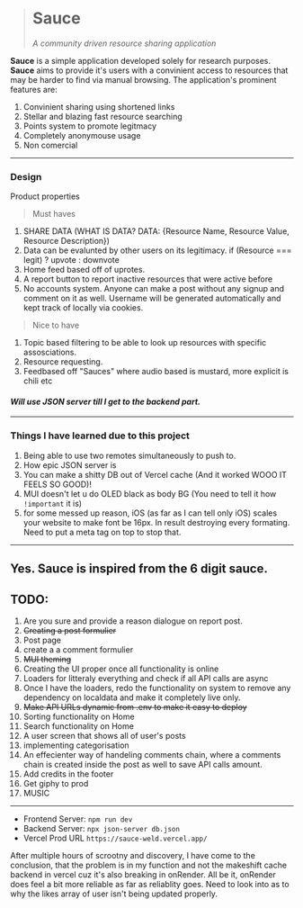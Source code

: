 
> # Sauce
>*A community driven resource sharing application*

**Sauce** is a simple application developed solely for research purposes. **Sauce** aims to provide it's users
with a convinient access to resources that may be harder to find via manual browsing.
The application's prominent features are:
1) Convinient sharing using shortened links
2) Stellar and blazing fast resource searching 
3) Points system to promote legitmacy
4) Completely anonymouse usage
5) Non comercial
---
### **Design**
Product properties
>Must haves
1) SHARE DATA (WHAT IS DATA? DATA: {Resource Name, Resource Value, Resource Description})
2) Data can be evalunted by other users on its legitimacy.
if (Resource === legit) ? upvote : downvote
3) Home feed based off of uprotes.
4) A report button to report inactive resources that were active before
5) No accounts system. Anyone can make a post without any signup and comment on it as well. Username will be generated automatically and kept track of locally via cookies.
>Nice to have
1) Topic based filtering to be able to look up resources with specific assosciations.
2) Resource requesting.
3) Feedbased off "Sauces" where audio based is mustard, more explicit is chili etc

#### *Will use JSON server till I get to the backend part.*
---
### Things I have learned due to this project
1) Being able to use two remotes simultaneously to push to.
2) How epic JSON server is
3) You can make a shitty DB out of Vercel cache (And it worked WOOO IT FEELS SO GOOD)!
4) MUI doesn't let u do OLED black as body BG (You need to tell it how ```!important``` it is)
5) for some messed up reason, iOS (as far as I can tell only iOS) scales your website to make font be 16px. In result destroying every formating. Need to put a meta tag on top to stop that. 
---
Yes. Sauce is inspired from the 6 digit sauce. 
---
## TODO:
1) Are you sure and provide a reason dialogue on report post.
2) <del>Creating a post formulier</del>
3) Post page
4) create a a comment formulier
5) <del>MUI theming</del>
6) Creating the UI proper once all functionality is online
7) Loaders for litteraly everything and check if all API calls are async
8) Once I have the loaders, redo the functionality on system to remove any dependency on localdata and make it completely live only.
9) <del>Make API URLs dynamic from .env to make it easy to deploy</del>
10) Sorting functionality on Home
11) Search functionality on Home
12) A user screen that shows all of user's posts
13) implementing categorisation
14) An effecienter way of handeling comments chain, where a comments chain is created inside the post as well to save API calls amount.
15) Add credits in the footer
16) Get giphy to prod
17) MUSIC
   
---

- Frontend Server: 
``` npm run dev ```
- Backend Server:
``` npx json-server db.json ```
- Vercel Prod URL
```https://sauce-weld.vercel.app/```


After multiple hours of scrootny and discovery, I have come to the conclusion, that the problem is in 
my function and not the makeshift cache backend in vercel cuz it's also breaking in onRender.
All be it, onRender does feel a bit more reliable as far as reliablity goes.
Need to look into as to why the likes array of user isn't being updated properly.
